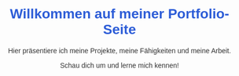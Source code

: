 <!DOCTYPE html>
<html lang="de">
<head>
    <meta charset="UTF-8">
    <meta name="viewport" content="width=device-width, initial-scale=1.0">
    <title>Simone Heinrich - Portfolio</title>
    <style>
        body { font-family: Arial, sans-serif; text-align: center; margin: 50px; }
        h1 { color: #2d5dd7; }
        p { color: #333; }
    </style>
</head>
<body>
    <h1>Willkommen auf meiner Portfolio-Seite</h1>
    <p>Hier präsentiere ich meine Projekte, meine Fähigkeiten und meine Arbeit.</p>
    <p>Schau dich um und lerne mich kennen!</p>
</body>
</html>
